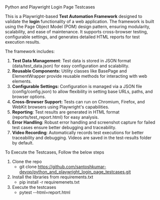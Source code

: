 Python and Playwright Login Page Testcases



This is a Playwright-based **Test Automation Framework** designed to validate the **login** functionality of a web application. The framework is built using the Page Object Model (POM) design pattern, ensuring modularity, scalability, and ease of maintenance. It supports cross-browser testing, configurable settings, and generates detailed HTML reports for test execution results.

The framework includes:

1. **Test Data Management**: Test data is stored in JSON format (data/test_data.json) for easy configuration and scalability.
2. **Reusable Components:** Utility classes like BasePage and ElementWrapper provide reusable methods for interacting with web elements.
3. **Configurable Settings:** Configuration is managed via a JSON file (config/config.json) to allow flexibility in setting base URLs, paths, and browser options.
4. **Cross-Browser Support:** Tests can run on Chromium, Firefox, and WebKit browsers using Playwright's capabilities.
5. **Reporting**: Test results are generated in HTML format (reports/test_report.html) for easy analysis.
6. **Error Handling**: Robust error handling and screenshot capture for failed test cases ensure better debugging and traceability.
7. **Video Recording**: Automatically records test executions for better traceability and debugging. Videos are saved in the test-results folder by default.

To Execute the Testcases, Follow the below steps
1. Clone the repo
    - git clone https://github.com/santoshkumar-devop/python_and_playwright_login_page_testcases.git
2. Install the libraries from requirements.txt
     - pip install -r requiremenets.txt
3. Execute the testcases
     -  pytest --html=report.html
   
